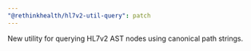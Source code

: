 ```yaml
---
"@rethinkhealth/hl7v2-util-query": patch
---
```


New utility for querying HL7v2 AST nodes using canonical path strings.
